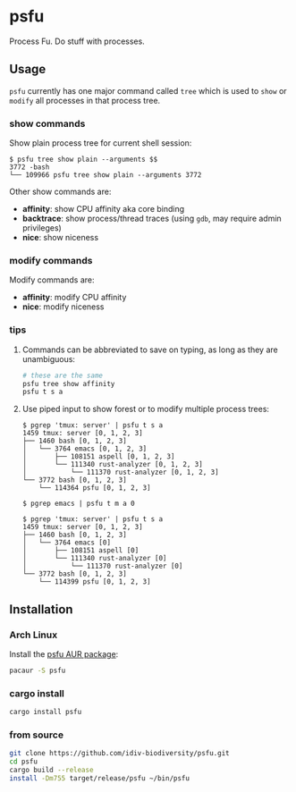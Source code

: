 psfu
====

Process Fu. Do stuff with processes.


Usage
-----

`psfu` currently has one major command called `tree` which is used to `show` or
`modify` all processes in that process tree.

### show commands

Show plain process tree for current shell session:

```console
$ psfu tree show plain --arguments $$
3772 -bash
└── 109966 psfu tree show plain --arguments 3772
```

Other show commands are:

- **affinity**: show CPU affinity aka core binding
- **backtrace**: show process/thread traces (using `gdb`, may require admin
  privileges)
- **nice**: show niceness

### modify commands

Modify commands are:

- **affinity**: modify CPU affinity
- **nice**: modify niceness

### tips

1.  Commands can be abbreviated to save on typing, as long as they are
    unambiguous:

    ```bash
    # these are the same
    psfu tree show affinity
    psfu t s a
    ```

1.  Use piped input to show forest or to modify multiple process trees:

    ```console
    $ pgrep 'tmux: server' | psfu t s a
    1459 tmux: server [0, 1, 2, 3]
    ├── 1460 bash [0, 1, 2, 3]
    │   └── 3764 emacs [0, 1, 2, 3]
    │       ├── 108151 aspell [0, 1, 2, 3]
    │       └── 111340 rust-analyzer [0, 1, 2, 3]
    │           └── 111370 rust-analyzer [0, 1, 2, 3]
    └── 3772 bash [0, 1, 2, 3]
        └── 114364 psfu [0, 1, 2, 3]

    $ pgrep emacs | psfu t m a 0

    $ pgrep 'tmux: server' | psfu t s a
    1459 tmux: server [0, 1, 2, 3]
    ├── 1460 bash [0, 1, 2, 3]
    │   └── 3764 emacs [0]
    │       ├── 108151 aspell [0]
    │       └── 111340 rust-analyzer [0]
    │           └── 111370 rust-analyzer [0]
    └── 3772 bash [0, 1, 2, 3]
        └── 114399 psfu [0, 1, 2, 3]
    ```


Installation
------------

### Arch Linux

Install the [psfu AUR package][aur-package]:

```bash
pacaur -S psfu
```

### cargo install

```bash
cargo install psfu
```

### from source

```bash
git clone https://github.com/idiv-biodiversity/psfu.git
cd psfu
cargo build --release
install -Dm755 target/release/psfu ~/bin/psfu
```


[aur-package]: https://aur.archlinux.org/packages/psfu "psfu AUR package"
